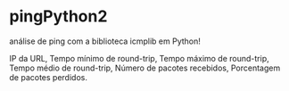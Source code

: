 # pingPython2

análise de ping com a biblioteca icmplib em Python!

IP da URL,
Tempo mínimo de round-trip,
Tempo máximo de round-trip,
Tempo médio de round-trip,
Número de pacotes recebidos,
Porcentagem de pacotes perdidos.
